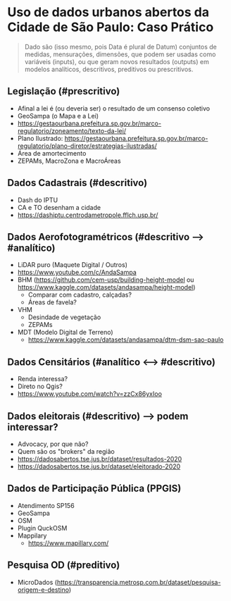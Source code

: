# Uso de dados urbanos abertos da Cidade de São Paulo: Caso Prático

> Dado são (isso mesmo, pois Data é plural de Datum) conjuntos de medidas, mensurações, dimensões, que podem ser usadas como variáveis (inputs), ou que geram novos resultados (outputs) em modelos analíticos, descritivos, preditivos ou prescritivos.

## Legislação (#prescritivo)

* Afinal a lei é (ou deveria ser) o resultado de um consenso coletivo
* GeoSampa (o Mapa e a Lei)
* https://gestaourbana.prefeitura.sp.gov.br/marco-regulatorio/zoneamento/texto-da-lei/
* Plano Ilustrado: https://gestaourbana.prefeitura.sp.gov.br/marco-regulatorio/plano-diretor/estrategias-ilustradas/
* Área de amortecimento
* ZEPAMs, MacroZona e MacroÁreas

## Dados Cadastrais (#descritivo)

* Dash do IPTU
* CA e TO desenham a cidade
* https://dashiptu.centrodametropole.fflch.usp.br/

## Dados Aerofotogramétricos (#descritivo --> #analítico)

* LiDAR puro (Maquete Digital / Outros)
 * https://www.youtube.com/c/AndaSampa
* BHM (https://github.com/cem-usp/building-height-model ou https://www.kaggle.com/datasets/andasampa/height-model)
  * Comparar com cadastro, calçadas?
  * Áreas de favela?
* VHM
  * Desindade de vegetação
  * ZEPAMs
* MDT (Modelo Digital de Terreno)
  * https://www.kaggle.com/datasets/andasampa/dtm-dsm-sao-paulo

## Dados Censitários (#analítico <--> #descritivo)

* Renda interessa?
* Direto no Qgis?
* https://www.youtube.com/watch?v=zzCx86yxIoo

## Dados eleitorais (#descritivo) --> podem interessar?

* Advocacy, por que não?
* Quem são os "brokers" da região
* https://dadosabertos.tse.jus.br/dataset/resultados-2020
* https://dadosabertos.tse.jus.br/dataset/eleitorado-2020

## Dados de Participação Pública (PPGIS)

* Atendimento SP156
 * GeoSampa
* OSM
 * Plugin QuckOSM
* Mappilary
  * https://www.mapillary.com/

## Pesquisa OD (#preditivo)

* MicroDados (https://transparencia.metrosp.com.br/dataset/pesquisa-origem-e-destino)
